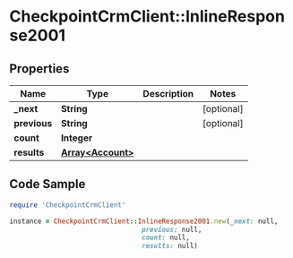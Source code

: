 # CheckpointCrmClient::InlineResponse2001

## Properties

Name | Type | Description | Notes
------------ | ------------- | ------------- | -------------
**_next** | **String** |  | [optional] 
**previous** | **String** |  | [optional] 
**count** | **Integer** |  | 
**results** | [**Array&lt;Account&gt;**](Account.md) |  | 

## Code Sample

```ruby
require 'CheckpointCrmClient'

instance = CheckpointCrmClient::InlineResponse2001.new(_next: null,
                                 previous: null,
                                 count: null,
                                 results: null)
```


